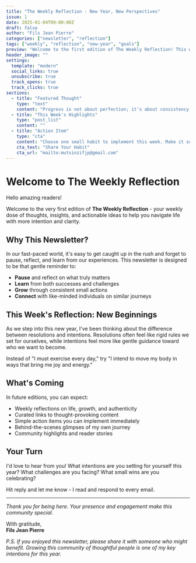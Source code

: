 ```yaml
---
title: "The Weekly Reflection - New Year, New Perspectives"
issue: 1
date: 2025-01-04T09:00:00Z
draft: false
author: "Fils Jean Pierre"
categories: ["newsletter", "reflection"]
tags: ["weekly", "reflection", "new-year", "goals"]
preview: "Welcome to the first edition of The Weekly Reflection! This week we explore new year resolutions, goal setting, and the power of consistent small actions."
header_image: ""
settings:
  template: "modern"
  social_links: true
  unsubscribe: true
  track_opens: true
  track_clicks: true
sections:
  - title: "Featured Thought"
    type: "text"
    content: "Progress is not about perfection; it's about consistency in small, meaningful actions."
  - title: "This Week's Highlights"
    type: "post_list"
    content: ""
  - title: "Action Item"
    type: "cta"
    content: "Choose one small habit to implement this week. Make it so easy you can't say no."
    cta_text: "Share Your Habit"
    cta_url: "mailto:mutsinzifjp@gmail.com"
---
```


# Welcome to The Weekly Reflection

Hello amazing readers!

Welcome to the very first edition of **The Weekly Reflection** - your weekly dose of thoughts, insights, and actionable ideas to help you navigate life with more intention and clarity.

## Why This Newsletter?

In our fast-paced world, it's easy to get caught up in the rush and forget to pause, reflect, and learn from our experiences. This newsletter is designed to be that gentle reminder to:

- **Pause** and reflect on what truly matters
- **Learn** from both successes and challenges
- **Grow** through consistent small actions
- **Connect** with like-minded individuals on similar journeys

## This Week's Reflection: New Beginnings

As we step into this new year, I've been thinking about the difference between resolutions and intentions. Resolutions often feel like rigid rules we set for ourselves, while intentions feel more like gentle guidance toward who we want to become.

Instead of "I must exercise every day," try "I intend to move my body in ways that bring me joy and energy."

## What's Coming

In future editions, you can expect:

- Weekly reflections on life, growth, and authenticity
- Curated links to thought-provoking content
- Simple action items you can implement immediately
- Behind-the-scenes glimpses of my own journey
- Community highlights and reader stories

## Your Turn

I'd love to hear from you! What intentions are you setting for yourself this year? What challenges are you facing? What small wins are you celebrating?

Hit reply and let me know - I read and respond to every email.

---

*Thank you for being here. Your presence and engagement make this community special.*

With gratitude,  
**Fils Jean Pierre**

*P.S. If you enjoyed this newsletter, please share it with someone who might benefit. Growing this community of thoughtful people is one of my key intentions for this year.*